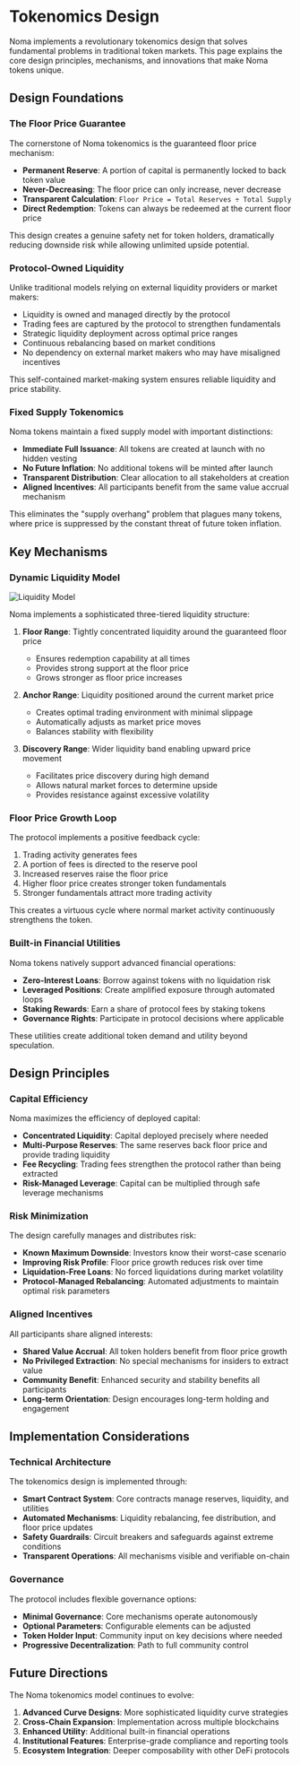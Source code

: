 # Tokenomics Design

Noma implements a revolutionary tokenomics design that solves fundamental problems in traditional token markets. This page explains the core design principles, mechanisms, and innovations that make Noma tokens unique.

## Design Foundations

### The Floor Price Guarantee

The cornerstone of Noma tokenomics is the guaranteed floor price mechanism:

- **Permanent Reserve**: A portion of capital is permanently locked to back token value
- **Never-Decreasing**: The floor price can only increase, never decrease
- **Transparent Calculation**: `Floor Price = Total Reserves ÷ Total Supply`
- **Direct Redemption**: Tokens can always be redeemed at the current floor price

This design creates a genuine safety net for token holders, dramatically reducing downside risk while allowing unlimited upside potential.

### Protocol-Owned Liquidity

Unlike traditional models relying on external liquidity providers or market makers:

- Liquidity is owned and managed directly by the protocol
- Trading fees are captured by the protocol to strengthen fundamentals
- Strategic liquidity deployment across optimal price ranges
- Continuous rebalancing based on market conditions
- No dependency on external market makers who may have misaligned incentives

This self-contained market-making system ensures reliable liquidity and price stability.

### Fixed Supply Tokenomics

Noma tokens maintain a fixed supply model with important distinctions:

- **Immediate Full Issuance**: All tokens are created at launch with no hidden vesting
- **No Future Inflation**: No additional tokens will be minted after launch
- **Transparent Distribution**: Clear allocation to all stakeholders at creation
- **Aligned Incentives**: All participants benefit from the same value accrual mechanism

This eliminates the "supply overhang" problem that plagues many tokens, where price is suppressed by the constant threat of future token inflation.

## Key Mechanisms

### Dynamic Liquidity Model

![Liquidity Model](/assets/icon3.png)

Noma implements a sophisticated three-tiered liquidity structure:

1. **Floor Range**: Tightly concentrated liquidity around the guaranteed floor price
   - Ensures redemption capability at all times
   - Provides strong support at the floor price
   - Grows stronger as floor price increases

2. **Anchor Range**: Liquidity positioned around the current market price
   - Creates optimal trading environment with minimal slippage
   - Automatically adjusts as market price moves
   - Balances stability with flexibility

3. **Discovery Range**: Wider liquidity band enabling upward price movement
   - Facilitates price discovery during high demand
   - Allows natural market forces to determine upside
   - Provides resistance against excessive volatility

### Floor Price Growth Loop

The protocol implements a positive feedback cycle:

1. Trading activity generates fees
2. A portion of fees is directed to the reserve pool
3. Increased reserves raise the floor price
4. Higher floor price creates stronger token fundamentals
5. Stronger fundamentals attract more trading activity

This creates a virtuous cycle where normal market activity continuously strengthens the token.

### Built-in Financial Utilities

Noma tokens natively support advanced financial operations:

- **Zero-Interest Loans**: Borrow against tokens with no liquidation risk
- **Leveraged Positions**: Create amplified exposure through automated loops
- **Staking Rewards**: Earn a share of protocol fees by staking tokens
- **Governance Rights**: Participate in protocol decisions where applicable

These utilities create additional token demand and utility beyond speculation.

## Design Principles

### Capital Efficiency

Noma maximizes the efficiency of deployed capital:

- **Concentrated Liquidity**: Capital deployed precisely where needed
- **Multi-Purpose Reserves**: The same reserves back floor price and provide trading liquidity
- **Fee Recycling**: Trading fees strengthen the protocol rather than being extracted
- **Risk-Managed Leverage**: Capital can be multiplied through safe leverage mechanisms

### Risk Minimization

The design carefully manages and distributes risk:

- **Known Maximum Downside**: Investors know their worst-case scenario
- **Improving Risk Profile**: Floor price growth reduces risk over time
- **Liquidation-Free Loans**: No forced liquidations during market volatility
- **Protocol-Managed Rebalancing**: Automated adjustments to maintain optimal risk parameters

### Aligned Incentives

All participants share aligned interests:

- **Shared Value Accrual**: All token holders benefit from floor price growth
- **No Privileged Extraction**: No special mechanisms for insiders to extract value
- **Community Benefit**: Enhanced security and stability benefits all participants
- **Long-term Orientation**: Design encourages long-term holding and engagement

## Implementation Considerations

### Technical Architecture

The tokenomics design is implemented through:

- **Smart Contract System**: Core contracts manage reserves, liquidity, and utilities
- **Automated Mechanisms**: Liquidity rebalancing, fee distribution, and floor price updates
- **Safety Guardrails**: Circuit breakers and safeguards against extreme conditions
- **Transparent Operations**: All mechanisms visible and verifiable on-chain

### Governance

The protocol includes flexible governance options:

- **Minimal Governance**: Core mechanisms operate autonomously
- **Optional Parameters**: Configurable elements can be adjusted
- **Token Holder Input**: Community input on key decisions where needed
- **Progressive Decentralization**: Path to full community control

## Future Directions

The Noma tokenomics model continues to evolve:

1. **Advanced Curve Designs**: More sophisticated liquidity curve strategies
2. **Cross-Chain Expansion**: Implementation across multiple blockchains
3. **Enhanced Utility**: Additional built-in financial operations
4. **Institutional Features**: Enterprise-grade compliance and reporting tools
5. **Ecosystem Integration**: Deeper composability with other DeFi protocols